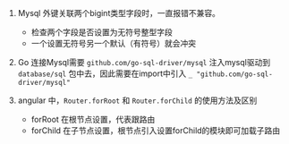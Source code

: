 1. Mysql 外键关联两个bigint类型字段时，一直报错不兼容。
    - 检查两个字段是否设置为无符号整型字段
    - 一个设置无符号另一个默认（有符号）就会冲突

2. Go 连接Mysql需要 `github.com/go-sql-driver/mysql` 注入mysql驱动到 `database/sql` 包中去，因此需要在import中引入 `_ "github.com/go-sql-driver/mysql"`

3. angular 中，`Router.forRoot` 和 `Router.forChild` 的使用方法及区别
    - forRoot 在根节点设置，代表跟路由
    - forChild 在子节点设置，根节点引入设置forChild的模块即可加载子路由
    